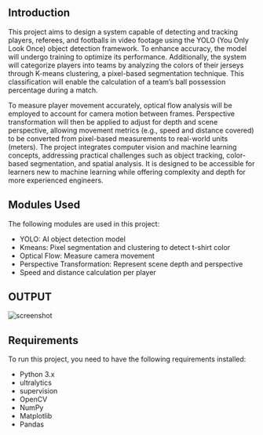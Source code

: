 

## Introduction
This project aims to design a system capable of detecting and tracking players, referees, and footballs in video footage using the YOLO (You Only Look Once) object detection framework. To enhance accuracy, the model will undergo training to optimize its performance. Additionally, the system will categorize players into teams by analyzing the colors of their jerseys through K-means clustering, a pixel-based segmentation technique. This classification will enable the calculation of a team’s ball possession percentage during a match.

To measure player movement accurately, optical flow analysis will be employed to account for camera motion between frames. Perspective transformation will then be applied to adjust for depth and scene perspective, allowing movement metrics (e.g., speed and distance covered) to be converted from pixel-based measurements to real-world units (meters). The project integrates computer vision and machine learning concepts, addressing practical challenges such as object tracking, color-based segmentation, and spatial analysis. It is designed to be accessible for learners new to machine learning while offering complexity and depth for more experienced engineers.



## Modules Used
The following modules are used in this project:
- YOLO: AI object detection model
- Kmeans: Pixel segmentation and clustering to detect t-shirt color
- Optical Flow: Measure camera movement
- Perspective Transformation: Represent scene depth and perspective
- Speed and distance calculation per player

## OUTPUT 
![screenshot](https://drive.google.com/file/d/11ZPV1yx0iuBbvEYyaIxKs9nUBrxXk4Kb/view?usp=drive_link)
## Requirements
To run this project, you need to have the following requirements installed:
- Python 3.x
- ultralytics
- supervision
- OpenCV
- NumPy
- Matplotlib
- Pandas